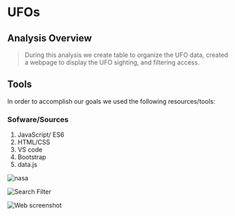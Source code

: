 # UFOs
## Analysis Overview
>During this analysis we create table to organize the UFO data, created a webpage to display the UFO sighting, and filtering access. 

## Tools
In order to accomplish our goals we used the following resources/tools:

### Sofware/Sources
  1. JavaScript/ ES6 
  2. HTML/CSS
  3. VS code
  4. Bootstrap
  5. data.js
  
  
![nasa](https://user-images.githubusercontent.com/114452770/210671054-dc219b4b-9629-43ec-980e-20498dfc2336.jpg)


![Search Filter](https://user-images.githubusercontent.com/114452770/210671070-cefcc881-15cd-453c-b6b5-a1c23ddd8ae2.PNG)


![Web screenshot](https://user-images.githubusercontent.com/114452770/210671101-fbe3eda4-8877-4583-830a-1b5881f97b4e.PNG)
